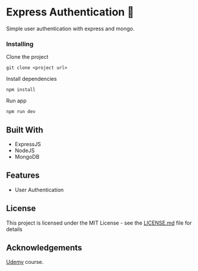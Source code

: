 # Express Authentication 🚉

Simple user authentication with express and mongo.

### Installing

Clone the project
```
git clone <project url>
```

Install dependencies
```
npm install
```

Run app 
```
npm run dev
```

## Built With

* ExpressJS
* NodeJS
* MongoDB

## Features

* User Authentication


## License

This project is licensed under the MIT License - see the [LICENSE.md](LICENSE.md) file for details

## Acknowledgements

[Udemy](https://www.udemy.com/course/react-redux-tutorial) course.
